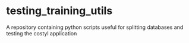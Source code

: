 # testing_training_utils
A repository containing python scripts useful for splitting databases and testing the costyl application
